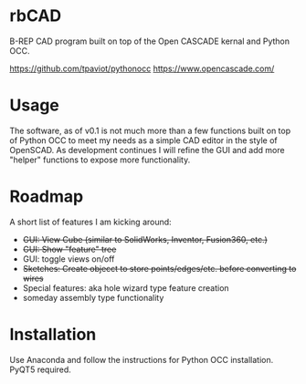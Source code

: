 # rbCAD
B-REP CAD program built on top of the Open CASCADE kernal and Python OCC.

https://github.com/tpaviot/pythonocc
https://www.opencascade.com/


# Usage
The software, as of v0.1 is not much more than a few functions built on top of Python OCC to meet my needs as a simple CAD editor in the style of OpenSCAD.  As development continues I will refine the GUI and add more "helper" functions to expose more functionality.

# Roadmap
A short list of features I am kicking around:
- ~~GUI: View Cube (similar to SolidWorks, Inventor, Fusion360, etc.)~~
- ~~GUI: Show "feature" tree~~
- GUI: toggle views on/off
- ~~Sketches: Create objecct to store points/edges/etc. before converting to wires~~
- Special features: aka hole wizard type feature creation
- someday assembly type functionality

# Installation
Use Anaconda and follow the instructions for Python OCC installation.  PyQT5 required.
